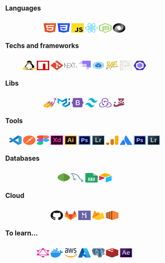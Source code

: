 ## Languages
<div style="display:inline_block" align="center"><br>
  <img align="center" alt="html" height="30" width="40" src="https://github.com/cadumillet/cadumillet/blob/main/assets/icons/html.svg">
  <img align="center" height="30" width="40" src="https://github.com/cadumillet/cadumillet/blob/main/assets/icons/css.svg">
  <img align="center" height="30" width="40" src="https://github.com/cadumillet/cadumillet/blob/main/assets/icons/javascript.svg">
  <img align="center" height="30" width="40" src="https://github.com/cadumillet/cadumillet/blob/main/assets/icons/react.svg">
  <img align="center" height="30" width="40" src="https://github.com/cadumillet/cadumillet/blob/main/assets/icons/nodejs.svg"> 
  <img align="center" height="30" width="40" src="https://github.com/cadumillet/cadumillet/blob/main/assets/icons/json.svg" />
</div>

## Techs and frameworks
<div style="display:inline_block" align="center"><br>
  <img align="center" alt="linux" height="30" width="40" src="https://github.com/cadumillet/cadumillet/blob/main/assets/icons/linux.svg">
  <img align="center" height="30" width="40" src="https://github.com/cadumillet/cadumillet/blob/main/assets/icons/npm.svg">
  <img align="center" height="30" width="40" src="https://github.com/cadumillet/cadumillet/blob/main/assets/icons/git.svg">
  <img align="center" height="30" width="40" src="https://github.com/cadumillet/cadumillet/blob/main/assets/icons/nextjs.svg">
  <img align="center" height="30" width="40" src="https://github.com/cadumillet/cadumillet/blob/main/assets/icons/strapi.svg"> 
  <img align="center" height="30" width="40" src="https://github.com/cadumillet/cadumillet/blob/main/assets/icons/webpack.svg"> 
  <img align="center" height="30" width="40" src="https://github.com/cadumillet/cadumillet/blob/main/assets/icons/babel.svg" />
  <img align="center" height="30" width="40" src="https://github.com/cadumillet/cadumillet/blob/main/assets/icons/prettier.svg"> 
  <img align="center" height="30" width="40" src="https://github.com/cadumillet/cadumillet/blob/main/assets/icons/eslint.svg" />
</div>

## Libs
<div style="display:inline_block" align="center"><br>
  <img align="center" alt="styled-components" height="30" width="40" src="https://github.com/cadumillet/cadumillet/blob/main/assets/icons/styled-components.svg">
  <img align="center" height="30" width="40" src="https://github.com/cadumillet/cadumillet/blob/main/assets/icons/mui.svg">
  <img align="center" height="30" width="40" src="https://github.com/cadumillet/cadumillet/blob/main/assets/icons/bootstrap.svg">
  <img align="center" height="30" width="40" src="https://github.com/cadumillet/cadumillet/blob/main/assets/icons/tailwind.svg">
  <img align="center" height="30" width="40" src="https://github.com/cadumillet/cadumillet/blob/main/assets/icons/redux.svg"> 
  <img align="center" height="30" width="40" src="https://github.com/cadumillet/cadumillet/blob/main/assets/icons/jest.svg" />
</div>

## Tools
<div style="display:inline_block" align="center"><br>
  <img align="center" alt="vscode" height="30" width="40" src="https://github.com/cadumillet/cadumillet/blob/main/assets/icons/vscode.svg">
  <img align="center" height="30" width="40" src="https://github.com/cadumillet/cadumillet/blob/main/assets/icons/postman.svg">
  <img align="center" height="30" width="40" src="https://github.com/cadumillet/cadumillet/blob/main/assets/icons/figma.svg">
  <img align="center" height="30" width="40" src="https://github.com/cadumillet/cadumillet/blob/main/assets/icons/xd.svg">
  <img align="center" height="30" width="40" src="https://github.com/cadumillet/cadumillet/blob/main/assets/icons/illustrator.svg"> 
  <img align="center" height="30" width="40" src="https://github.com/cadumillet/cadumillet/blob/main/assets/icons/photoshop.svg" />
  <img align="center" height="30" width="40" src="https://github.com/cadumillet/cadumillet/blob/main/assets/icons/lightroom.svg" />
  <img align="center" height="30" width="40" src="https://github.com/cadumillet/cadumillet/blob/main/assets/icons/analytics.svg">
  <img align="center" height="30" width="40" src="https://github.com/cadumillet/cadumillet/blob/main/assets/icons/atlassian.svg"> 
  <img align="center" height="30" width="40" src="https://github.com/cadumillet/cadumillet/blob/main/assets/icons/photoshop.svg" />
  <img align="center" height="30" width="40" src="https://github.com/cadumillet/cadumillet/blob/main/assets/icons/lightroom.svg" />
</div>

## Databases
<div style="display:inline_block" align="center"><br>
  <img align="center" alt="mongodb" height="30" width="40" src="https://github.com/cadumillet/cadumillet/blob/main/assets/icons/mongodb.svg">
  <img align="center" height="30" width="40" src="https://github.com/cadumillet/cadumillet/blob/main/assets/icons/mysql.svg">
  <img align="center" height="30" width="40" src="https://github.com/cadumillet/cadumillet/blob/main/assets/icons/sheets.svg">
  <img align="center" height="30" width="40" src="https://github.com/cadumillet/cadumillet/blob/main/assets/icons/airtable.svg">
</div>

## Cloud
<div style="display:inline_block" align="center"><br>
  <img align="center" alt="github" height="30" width="40" src="https://github.com/cadumillet/cadumillet/blob/main/assets/icons/github.svg">
  <img align="center" height="30" width="40" src="https://github.com/cadumillet/cadumillet/blob/main/assets/icons/gitlab.svg">
  <img align="center" alt="github" height="30" width="40" src="https://github.com/cadumillet/cadumillet/blob/main/assets/icons/heroku.svg">
  <img align="center" height="30" width="40" src="https://github.com/cadumillet/cadumillet/blob/main/assets/icons/firebase.svg">
  <img align="center" height="30" width="40" src="https://github.com/cadumillet/cadumillet/blob/main/assets/icons/ec2.svg">
</div>

## To learn...
<div style="display:inline_block" align="center"><br>
  <img align="center" alt="graphql" height="30" width="40" src="https://github.com/cadumillet/cadumillet/blob/main/assets/icons/graphql.svg">
  <img align="center" height="30" width="40" src="https://github.com/cadumillet/cadumillet/blob/main/assets/icons/docker.svg">
  <img align="center" alt="github" height="30" width="40" src="https://github.com/cadumillet/cadumillet/blob/main/assets/icons/aws.svg">
  <img align="center" alt="github" height="30" width="40" src="https://github.com/cadumillet/cadumillet/blob/main/assets/icons/azure.svg">
  <img align="center" height="30" width="40" src="https://github.com/cadumillet/cadumillet/blob/main/assets/icons/postgressql.svg">
  <img align="center" height="30" width="40" src="https://github.com/cadumillet/cadumillet/blob/main/assets/icons/redis.svg">
  <img align="center" height="30" width="40" src="https://github.com/cadumillet/cadumillet/blob/main/assets/icons/aftereffects.svg">
</div>
